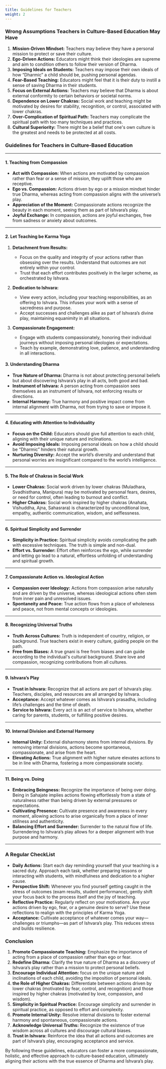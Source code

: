 ```yaml
---
title: Guidelines for Teachers
weight: 2
---
```



### Wrong Assumptions Teachers in Culture-Based Education May Have

1. **Mission-Driven Mindset:** Teachers may believe they have a personal mission to protect or save their culture.
2. **Ego-Driven Actions:** Educators might think their ideologies are supreme and aim to condition others to follow their version of Dharma.
3. **Imposing Ideals on Students:** Teachers may impose their own ideals of how “Dharmic” a child should be, pushing personal agendas.
4. **Fear-Based Teaching:** Educators might feel that it is their duty to instill a sense of saving Dharma in their students.
5. **Focus on External Actions:** Teachers may believe that Dharma is about external conformity to certain behaviors or societal norms.
6. **Dependence on Lower Chakras:** Social work and teaching might be motivated by desires for stability, recognition, or control, associated with lower chakras.
7. **Over-Complication of Spiritual Path:** Teachers may complicate the spiritual path with too many techniques and practices.
8. **Cultural Superiority:** There might be a belief that one's own culture is the greatest and needs to be protected at all costs.


### Guidelines for Teachers in Culture-Based Education

---

#### 1. Teaching from Compassion

- **Act with Compassion:** When actions are motivated by compassion rather than fear or a sense of mission, they uplift those who are receptive.
- **Ego vs. Compassion:** Actions driven by ego or a mission mindset hinder true Dharma, whereas acting from compassion aligns with the universe’s play.
- **Appreciation of the Moment:** Compassionate actions recognize the beauty in each moment, seeing them as part of Ishvara’s play.
- **Joyful Exchange:** In compassion, actions are joyful exchanges, free from sadness or anxiety about outcomes.

---
#### 2. Let Teaching be Karma Yoga

1. **Detachment from Results:**
   - Focus on the quality and integrity of your actions rather than obsessing over the results. Understand that outcomes are not entirely within your control.
   - Trust that each effort contributes positively in the larger scheme, as orchestrated by Ishvara.

2. **Dedication to Ishvara:**
   - View every action, including your teaching responsibilities, as an offering to Ishvara. This infuses your work with a sense of sacredness and purpose.
   - Accept successes and challenges alike as part of Ishvara’s divine play, maintaining equanimity in all situations.

3. **Compassionate Engagement:**
   - Engage with students compassionately, honoring their individual journeys without imposing personal ideologies or expectations.
   - Teach by example, demonstrating love, patience, and understanding in all interactions.


#### 3. Understanding Dharma

- **True Nature of Dharma:** Dharma is not about protecting personal beliefs but about discovering Ishvara’s play in all acts, both good and bad.
- **Instrument of Ishvara:** A person acting from compassion sees themselves as an instrument of Ishvara, not enforcing results or directions.
- **Internal Harmony:** True harmony and positive impact come from internal alignment with Dharma, not from trying to save or impose it.

---

#### 4. Educating with Attention to Individuality

- **Focus on the Child:** Educators should give full attention to each child, aligning with their unique nature and inclinations.
- **Avoid Imposing Ideals:** Imposing personal ideals on how a child should be “Dharmic” hinders their natural growth.
- **Nurturing Diversity:** Accept the world’s diversity and understand that personal worries are insignificant compared to the world’s intelligence.

---

#### 5. The Role of Chakras in Social Work

- **Lower Chakras:** Social work driven by lower chakras (Muladhara, Svadhisthana, Manipura) may be motivated by personal fears, desires, or need for control, often leading to burnout and conflict.
- **Higher Chakras:** Social work inspired by higher chakras (Anahata, Vishuddha, Ajna, Sahasrara) is characterized by unconditional love, empathy, authentic communication, wisdom, and selflessness.

---

#### 6. Spiritual Simplicity and Surrender

- **Simplicity in Practice:** Spiritual simplicity avoids complicating the path with excessive techniques. The truth is simple and non-dual.
- **Effort vs. Surrender:** Effort often reinforces the ego, while surrender and letting go lead to a natural, effortless unfolding of understanding and spiritual growth.

---
#### 7. Compassionate Action vs. Ideological Action

- **Compassion over Ideology:** Actions from compassion arise naturally and are driven by the universe, whereas ideological actions often stem from inner pain and unresolved issues.
- **Spontaneity and Peace:** True action flows from a place of wholeness and peace, not from mental concepts or ideologies.

---



#### 8. Recognizing Universal Truths

- **Truth Across Cultures:** Truth is independent of country, religion, or background. True teachers exist in every culture, guiding people on the path.
- **Free from Biases:** A true gnani is free from biases and can guide according to the individual's cultural background. Share love and compassion, recognizing contributions from all cultures.

---

#### 9. Ishvara’s Play

- **Trust in Ishvara:** Recognize that all actions are part of Ishvara’s play. Teachers, disciples, and resources are all arranged by Ishvara.
- **Acceptance:** Accept whatever comes as Ishvara’s prasadha, including life’s challenges and the time of death.
- **Service to Ishvara:** Every act is an act of service to Ishvara, whether caring for parents, students, or fulfilling positive desires.

---

#### 10. Internal Division and External Harmony

- **Internal Unity:** External disharmony stems from internal divisions. By removing internal divisions, actions become spontaneous, compassionate, and arise from the heart.
- **Elevating Actions:** True alignment with higher nature elevates actions to be in line with Dharma, fostering a more compassionate society.

---

#### 11. Being vs. Doing

-   **Embracing Beingness:** Recognize the importance of being over doing. Being in Sahajate implies actions flowing effortlessly from a state of naturalness rather than being driven by external pressures or expectations.
-   **Cultivating Presence:** Cultivate presence and awareness in every moment, allowing actions to arise organically from a place of inner stillness and authenticity.
-   **Balancing Effort and Surrender:** Surrender to the natural flow of life. Surrendering to Ishvara’s play allows for a deeper alignment with true purpose and harmony.

---

### A Regular CheckList

- **Daily Actions:** Start each day reminding yourself that your teaching is a sacred duty. Approach each task, whether preparing lessons or interacting with students, with mindfulness and dedication to a higher cause.
- **Perspective Shift:** Whenever you find yourself getting caught in the stress of outcomes (exam results, student performance), gently shift your focus back to the process itself and the joy of teaching.
- **Reflective Practice:** Regularly reflect on your motivations. Are your actions driven by ego, fear, or a genuine desire to serve? Use these reflections to realign with the principles of Karma Yoga.
- **Acceptance:** Cultivate acceptance of whatever comes your way—challenges or triumphs—as part of Ishvara’s play. This reduces stress and builds resilience.


### Conclusion

1. **Promote Compassionate Teaching:** Emphasize the importance of acting from a place of compassion rather than ego or fear.
2. **Redefine Dharma:** Clarify the true nature of Dharma as a discovery of Ishvara’s play rather than a mission to protect personal beliefs.
3. **Encourage Individual Attention:** focus on the unique nature and inclinations of each child, avoiding the imposition of personal ideals.
4. **the Role of Higher Chakras:** Differentiate between actions driven by lower chakras (motivated by fear, control, and recognition) and those inspired by higher chakras (motivated by love, compassion, and wisdom).
5. **Simplicity in Spiritual Practice:** Encourage simplicity and surrender in spiritual practice, as opposed to effort and complexity.
6. **Promote Internal Unity:** Resolve internal divisions to foster external harmony and spontaneous, compassionate actions.
7. **Acknowledge Universal Truths:** Recognize the existence of true wisdom across all cultures and discourage cultural biases.
8. **Trust in Ishvara:** Reinforce the idea that all actions and outcomes are part of Ishvara’s play, encouraging acceptance and service.

By following these guidelines, educators can foster a more compassionate, holistic, and effective approach to culture-based education, ultimately aligning their actions with the true essence of Dharma and Ishvara’s play.